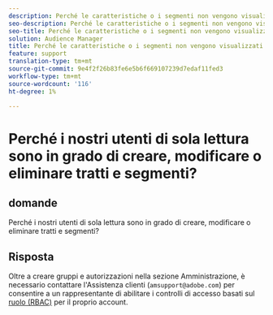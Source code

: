 ```yaml
---
description: Perché le caratteristiche o i segmenti non vengono visualizzati nella pagina Rapporti sovrapposizione?
seo-description: Perché le caratteristiche o i segmenti non vengono visualizzati nella pagina Rapporti sovrapposizione?
seo-title: Perché le caratteristiche o i segmenti non vengono visualizzati nella pagina Rapporti sovrapposizione?
solution: Audience Manager
title: Perché le caratteristiche o i segmenti non vengono visualizzati nella pagina Rapporti sovrapposizione?
feature: support
translation-type: tm+mt
source-git-commit: 9e4f2f26b83fe6e5b6f669107239d7edaf11fed3
workflow-type: tm+mt
source-wordcount: '116'
ht-degree: 1%

---
```



# Perché i nostri utenti di sola lettura sono in grado di creare, modificare o eliminare tratti e segmenti?

## domande

Perché i nostri utenti di sola lettura sono in grado di creare, modificare o eliminare tratti e segmenti?

## Risposta

Oltre a creare gruppi e autorizzazioni nella sezione Amministrazione, è necessario contattare l&#39;Assistenza clienti (`amsupport@adobe.com`) per consentire a un rappresentante di abilitare i controlli di accesso basati sul [ruolo (RBAC)](../features/administration/administration-overview.md) per il proprio account.
